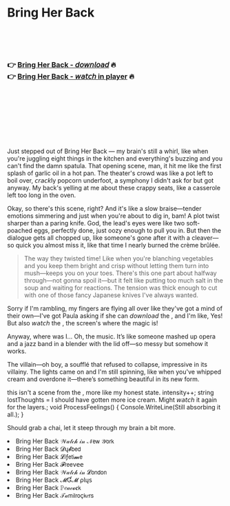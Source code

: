 <h1>Bring Her Back</h1>

<br><br><br>

<h3>👉 <a href="https://Musas-ropemride1971.github.io/lgdyhttdeo/">Bring Her Back - 𝘥𝘰𝘸𝘯𝘭𝘰𝘢𝘥</a> 🔥<br>
👉 <a href="https://Musas-ropemride1971.github.io/lgdyhttdeo/">Bring Her Back - 𝘸𝘢𝘵𝘤𝘩 in player</a> 🔥
</h3>



<br><br><br><br><br><br><br>


Just stepped out of Bring Her Back — my brain's still a whirl, like when you're juggling eight things in the kitchen and everything's buzzing and you can't find the damn spatula. That opening scene, man, it hit me like the first splash of garlic oil in a hot pan. The theater's crowd was like a pot left to boil over, 𝘤𝘳𝘢𝘤𝘬ly popcorn underfoot, a symphony I didn't ask for but got anyway. My back's yelling at me about these crappy seats, like a casserole left too long in the oven. 

Okay, so there's this scene, right? And it's like a slow braise—tender emotions simmering and just when you're about to dig in, bam! A plot twist sharper than a paring knife. God, the lead's eyes were like two soft-poached eggs, perfectly done, just oozy enough to pull you in. But then the dialogue gets all chopped up, like someone's gone after it with a cleaver—so quick you almost miss it, like that time I nearly burned the crème brûlée.

> The way they twisted time! Like when you're blanching vegetables and you keep them bright and crisp without letting them turn into mush—keeps you on your toes. There's this one part about halfway through—not gonna spoil it—but it felt like putting too much salt in the soup and waiting for reactions. The tension was thick enough to cut with one of those fancy Japanese knives I've always wanted.

Sorry if I'm rambling, my fingers are flying all over like they've got a mind of their own—I've got Paula asking if she can 𝘥𝘰𝘸𝘯𝘭𝘰𝘢𝘥 the  , and I'm like, Yes! But also 𝘸𝘢𝘵𝘤𝘩 the  , the screen's where the magic is! 

Anyway, where was I... Oh, the music. It’s like someone mashed up opera and a jazz band in a blender with the lid off—so messy but somehow it works.

The villain—oh boy, a soufflé that refused to collapse, impressive in its villainy. The lights came on and I'm still spinning, like when you've whipped cream and overdone it—there’s something beautiful in its new form.

this isn't a scene from the  , more like my honest state. 
intensity++;
string lostThoughts = I should have gotten more ice cream. Might 𝘸𝘢𝘵𝘤𝘩 it again for the layers.;
void ProcessFeelings() { Console.WriteLine(Still absorbing it all.); }  

Should grab a chai, let it steep through my brain a bit more.

<li>Bring Her Back 𝒲𝒶𝓉𝒸𝒽 𝒾𝓃 𝒩𝖾𝗐 𝒴𝗈𝗋𝗄</li>
<li>Bring Her Back 𝓓ų𝓫𝖻𝖾𝖽</li>
<li>Bring Her Back 𝓛𝗂ƒ𝖾𝗍𝗂𝓶𝖾</li>
<li>Bring Her Back 𝓕𝗋𝖾𝖾ν𝖾𝖾</li>
<li>Bring Her Back 𝒲𝒶𝓉𝒸𝒽 𝒾𝓃 𝓛𝗈𝗇𝖽𝗈𝗇</li>
<li>Bring Her Back 𝓜Ɠ𝓜 ρ𝗅ų𝗌</li>
<li>Bring Her Back 𝙿𝑒𝒶𝒸𝓸𝐜𝗄</li>
<li>Bring Her Back 𝒯𝒶𝗆𝗂𝗅𝗋𝗈ç𝗄𝑒𝗋𝗌</li>
